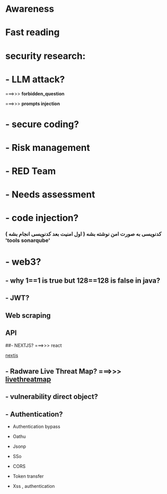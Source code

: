 # Awareness
# Fast reading

# security research:

# - LLM attack?
  
 ===>>> **forbidden_question**
 
 ===>>> **prompts injection**

# - secure coding?

# - Risk management

# - RED Team

# - Needs assessment

# - code injection?

### کدنویسی به صورت امن نوشته بشه ( اول امنیت بعد کدنویسی انجام بشه ) 'tools sonarqube'
# - web3?

## - why 1==1 is true but 128==128 is false in java?

## - JWT?

## Web scraping

## API

##- NEXTJS? ===>>> react

[ nextjs ](https://nextjs.org/docs)

## - Radware Live Threat Map? ===>>> [ livethreatmap ](https://livethreatmap.radware.com)

## - vulnerability direct object?

## - Authentication?
- Authentication bypass
-  Oathu
- Jsonp
- SSo

- CORS
- Token transfer
- Xss , authentication


